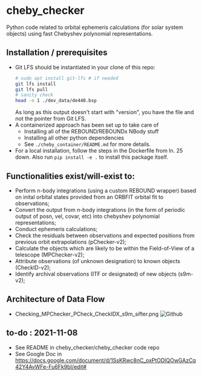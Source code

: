 # cheby_checker
Python code related to orbital ephemeris calculations (for solar system objects) using fast Chebyshev polynomial representations. 

## Installation / prerequisites
 - Git LFS should be instantiated in your clone of this repo:
   ```bash
   # sudo apt install git-lfs # if needed 
   git lfs install
   git lfs pull
   # sanity check
   head -n 1 ./dev_data/de440.bsp
   ```
   As long as this output doesn't start with "version", you have the file and not the pointer from Git LFS.
 - A containerized approach has been set up to take care of
   - Installing all of the REBOUND/REBOUNDx NBody stuff
   - Installing all other python dependencies 
   - See `./cheby_container/README.md` for more details.
 - For a local installation, follow the steps in the Dockerfile from ln. 25 down. Also run `pip install -e .` to install this package itself.

## Functionalities exist/will-exist to:
 - Perform n-body integrations (using a custom REBOUND wrapper) based on inital orbital states provided from an ORBFIT orbital fit to observations;   
 - Convert the output from n-body integrations (in the form of periodic output of posn, vel, covar, etc) into chebyshev polynomial representations;
 - Conduct ephemeris calculations; 
 - Check the residuals between observations and expected positions from previous orbit extrapolations (pChecker-v2);
 - Calculate the objects which are likely to be within the Field-of-View of a telescope (MPChecker-v2);
 - Attribute observations (of unknown designation) to known objects (CheckID-v2); 
 - Identify archival observations (ITF or designated) of new objects (s9m-v2);

## Architecture of Data Flow
 - Checking_MPChecker_PCheck_CheckIDX_s9m_sifter.png
 ![Github](https://github.com/matthewjohnpayne/cheby_checker/blob/master/Checking_MPChecker_PCheck_CheckIDX_s9m_sifter.png) 


## to-do : 2021-11-08
 - See README in cheby_checker/cheby_checker code repo
 - See Google Doc in https://docs.google.com/document/d/1SsKRwc8nC_oxPtODlQOwGAzCq42Y4AvWFe-Fu6Fk9bI/edit#
